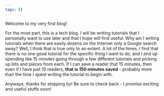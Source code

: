 ```yaml
---
tags: []
---
```

Welcome to my very first blog!

For the most part, this is a tech blog. I will be writing tutorials that I personally want to use later and that I hope will find useful. Why am I writing tutorials when there are easily dozens on the Internet only a Google search away? Well, I think that is true only to an extent. A lot of the times, I find that there is no one good tutorial for the specific thing I want to do, and I end up spending like 15 minutes going through a few different tutorials and picking up bits and pieces from each. If I can save a reader that 15 minutes, then even if I have just 10 readers, **that is 150 minutes saved** - probably more than the time I spent writing the tutorial to begin with.

Anyways, thanks for stopping by! Be sure to check back - I promise exciting and useful stuffs soon!

